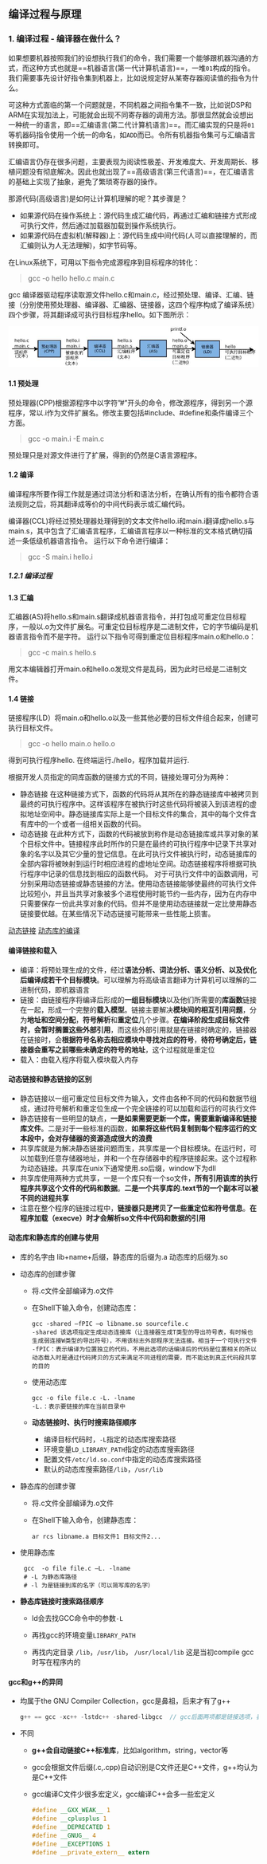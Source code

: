 ## 编译过程与原理

### 1. 编译过程 - 编译器在做什么？

如果想要机器按照我们的设想执行我们的命令，我们需要一个能够跟机器沟通的方式，而这种方式也就是==机器语言(第一代计算机语言)==，一堆`01`构成的指令。我们需要事先设计好指令集到机器上，比如说规定好从某寄存器阅读值的指令为什么。

可这种方式面临的第一个问题就是，不同机器之间指令集不一致，比如说DSP和ARM在实现加法上，可能就会出现不同寄存器的调用方法。那很显然就会设想出一种统一的语言，即==汇编语言(第二代计算机语言)==。而汇编实现的只是将`01`等机器码指令使用一个统一的命名，如`ADD`而已。令所有机器指令集可与汇编语言转换即可。

汇编语言仍存在很多问题，主要表现为阅读性极差、开发难度大、开发周期长、移植问题没有彻底解决。因此也就出现了==高级语言(第三代语言)==，在汇编语言的基础上实现了抽象，避免了繁琐寄存器的操作。

那源代码(高级语言)是如何让计算机理解的呢？其步骤是？

* 如果源代码在操作系统上：源代码生成汇编代码，再通过汇编和链接方式形成可执行文件，然后通过加载器加载到操作系统执行。
* 如果源代码在虚拟机(解释器)上：源代码生成中间代码(人可以直接理解的，而汇编则认为人无法理解)，如字节码等。

在Linux系统下，可用以下指令完成源程序到目标程序的转化：

> gcc -o hello hello.c main.c

gcc 编译器驱动程序读取源文件hello.c和main.c，经过预处理、编译、汇编、链接（分别使用预处理器、编译器、汇编器、链接器，这四个程序构成了编译系统）四个步骤，将其翻译成可执行目标程序hello。如下图所示： 

![alt text](_imgs/1_编译过程与原理_image.png)

#### 1.1 预处理

预处理器(CPP)根据源程序中以字符”#”开头的命令，修改源程序，得到另一个源程序，常以.i作为文件扩展名。修改主要包括#include、#define和条件编译三个方面。

> gcc -o main.i -E main.c

预处理只是对源文件进行了扩展，得到的仍然是C语言源程序。

#### 1.2 编译

编译程序所要作得工作就是通过词法分析和语法分析，在确认所有的指令都符合语法规则之后，将其翻译成等价的中间代码表示或汇编代码。

编译器(CCL)将经过预处理器处理得到的文本文件hello.i和main.i翻译成hello.s与main.s，其中包含了汇编语言程序，汇编语言程序以一种标准的文本格式确切描述一条低级机器语言指令。 
 运行以下命令进行编译：

> gcc -S main.i hello.i

##### 1.2.1 编译过程


#### 1.3 汇编

汇编器(AS)将hello.s和main.s翻译成机器语言指令，并打包成可重定位目标程序，一般以.o为文件扩展名。可重定位目标程序是二进制文件，它的字节编码是机器语言指令而不是字符。 
 运行以下指令可得到重定位目标程序main.o和hello.o：

> gcc -c main.s hello.s

用文本编辑器打开main.o和hello.o发现文件是乱码，因为此时已经是二进制文件。

#### 1.4 链接

链接程序(LD）将main.o和hello.o以及一些其他必要的目标文件组合起来，创建可执行目标文件。

> gcc -o hello main.o hello.o

得到可执行程序hello. 
 在终端运行./hello，程序加载并运行.

根据开发人员指定的同库函数的链接方式的不同，链接处理可分为两种： 

* 静态链接 
  在这种链接方式下，函数的代码将从其所在的静态链接库中被拷贝到最终的可执行程序中。这样该程序在被执行时这些代码将被装入到该进程的虚拟地址空间中。静态链接库实际上是一个目标文件的集合，其中的每个文件含有库中的一个或者一组相关函数的代码。 
* 动态链接 
  在此种方式下，函数的代码被放到称作是动态链接库或共享对象的某个目标文件中。链接程序此时所作的只是在最终的可执行程序中记录下共享对象的名字以及其它少量的登记信息。在此可执行文件被执行时，动态链接库的全部内容将被映射到运行时相应进程的虚地址空间。动态链接程序将根据可执行程序中记录的信息找到相应的函数代码。 
   对于可执行文件中的函数调用，可分别采用动态链接或静态链接的方法。使用动态链接能够使最终的可执行文件比较短小，并且当共享对象被多个进程使用时能节约一些内存，因为在内存中只需要保存一份此共享对象的代码。但并不是使用动态链接就一定比使用静态链接要优越。在某些情况下动态链接可能带来一些性能上损害。

[动态链接](https://kshttps0.wiz.cn/ks/note/view/2336be1c-7b66-490d-91e0-240081977c3d/e730f0ac-0a19-4994-8f7f-1355d3c86eec/#动态链接)
[动态库的编译](https://kshttps0.wiz.cn/ks/note/view/2336be1c-7b66-490d-91e0-240081977c3d/e730f0ac-0a19-4994-8f7f-1355d3c86eec/#动态库的编译)



#### 编译链接和载入

* 编译：将预处理生成的文件，经过**语法分析、词法分析、语义分析、以及优化后编译成若干个目标模块**。可以理解为将高级语言翻译为计算机可以理解的二进制代码，即机器语言
* 链接：由链接程序将编译后形成的**一组目标模块**以及他们所需要的**库函数**链接在一起，形成一个完整的**载入模型**。链接主要解决**模块间的相互引用问题**，分为**地址和空间分配**，**符号解析**和**重定位**几个步骤。**在编译阶段生成目标文件时，会暂时搁置这些外部引用**，而这些外部引用就是在链接时确定的，链接器在链接时，会**根据符号名称去相应模块中寻找对应的符号**，**待符号确定后，链接器会重写之前哪些未确定的符号的地址**，这个过程就是重定位
* 载入：由载入程序将载入模块载入内存

#### 动态链接和静态链接的区别

* 静态链接以一组可重定位目标文件为输入，文件由各种不同的代码和数据节组成，通过符号解析和重定位生成一个完全链接的可以加载和运行的可执行文件
* 静态链接有一些明显的缺点，**一是如果需要更新一个库，需要重新编译和链接库文件**。二是对于一些标准的函数，**如果将这些代码复制到每个程序运行的文本段中，会对存储器的资源造成很大的浪费**
* 共享库就是为解决静态链接问题而生，共享库是一个目标模块。在运行时，可以加载到任意存储器地址，并和一个在存储器中的程序链接起来。这个过程称为动态链接。共享库在unix下通常使用.so后缀，window下为dll
* 共享库使用两种方式共享，一是一个库只有一个so文件，**所有引用该库的执行程序共享这个文件的代码和数据**。**二是一个共享库的.text节的一个副本可以被不同的进程共享**
* 注意在整个程序的链接过程中，**链接器只是拷贝了一些重定位和符号信息**。**在程序加载（execve）时才会解析so文件中代码和数据的引用**

#### 动态库和静态库的创建与使用

* 库的名字由 lib+name+后缀，静态库的后缀为.a 动态库的后缀为.so 

* 动态库的创建步骤

  * 将.c文件全部编译为.o文件

  * 在Shell下输入命令，创建动态库：

    ```shell
    gcc -shared –fPIC –o libname.so sourcefile.c
    -shared 该选项指定生成动态连接库（让连接器生成T类型的导出符号表，有时候也生成弱连接W类型的导出符号），不用该标志外部程序无法连接。相当于一个可执行文件
    -fPIC：表示编译为位置独立的代码，不用此选项的话编译后的代码是位置相关的所以动态载入时是通过代码拷贝的方式来满足不同进程的需要，而不能达到真正代码段共享的目的
    ```

  * 使用动态库

    ```shell
    gcc -o file file.c -L. -lname
    -L.：表示要链接的库在当前目录中
    ```

  * **动态链接时、执行时搜索路径顺序**

    * 编译目标代码时，`-L`指定的动态库搜索路径
    * 环境变量`LD_LIBRARY_PATH`指定的动态库搜索路径
    * 配置文件`/etc/ld.so.conf`中指定的动态库搜索路径
    * 默认的动态库搜索路径`/lib`，`/usr/lib`

* 静态库的创建步骤

  * 将.c文件全部编译为.o文件

  * 在Shell下输入命令，创建静态库： 

    ```shell
    ar rcs libname.a 目标文件1 目标文件2...
    ```

* 使用静态库

  ```shell
   gcc  -o file file.c –L. -lname 
   # -L 为静态库路径 
   # -l 为是链接到库的名字（可以简写库的名字）
  ```

* **静态库链接时搜索路径顺序**

  * ld会去找GCC命令中的参数`-L`

  * 再找gcc的环境变量`LIBRARY_PATH`
  * 再找内定目录 `/lib`，`/usr/lib`， `/usr/local/lib` 这是当初compile gcc时写在程序内的

#### gcc和g++的异同

* 均属于the GNU Compiler Collection，gcc是鼻祖，后来才有了g++

  ```c++
  g++ == gcc -xc++ -lstdc++ -shared-libgcc	// gcc后面两项都是链接选项，表示g++要相比gcc链接其他库函数
  ```

* 不同

  * **g++会自动链接C++标准库**，比如algorithm，string，vector等

  * gcc会根据文件后缀(.c,.cpp)自动识别是C文件还是C++文件，g++均认为是C++文件

  * gcc编译C文件少很多宏定义，gcc编译C++会多一些宏定义

    ```c
    #define __GXX_WEAK__ 1
    #define __cplusplus 1
    #define __DEPRECATED 1
    #define __GNUG__ 4
    #define __EXCEPTIONS 1
    #define __private_extern__ extern
    ```

